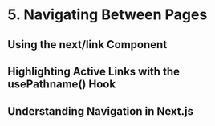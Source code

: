 # 5. Navigating Between Pages

## Using the next/link Component

## Highlighting Active Links with the usePathname() Hook

## Understanding Navigation in Next.js
